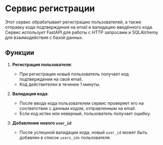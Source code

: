# Сервис регистрации

Этот сервис обрабатывает регистрацию пользователей, а также отправку кода подтверждения на email и валидацию введённого кода. Сервис использует FastAPI для работы с HTTP запросами и SQLAlchemy для взаимодействия с базой данных.

## Функции

1. **Регистрация пользователя**:
   - При регистрации новый пользователь получает код подтверждения на свой email.
   - Код действителен в течение 1 минуты.

2. **Валидация кода**:
   - После ввода кода пользователем сервис проверяет его на соответствие с данным кодом, отправленным на email.
   - Если код истек или неверный, пользователь получает ошибку.

3. **Добавление нового `user_id`**:
   - После успешной валидации кода, новый `user_id` может быть добавлен в список `users_ids` пользователя.